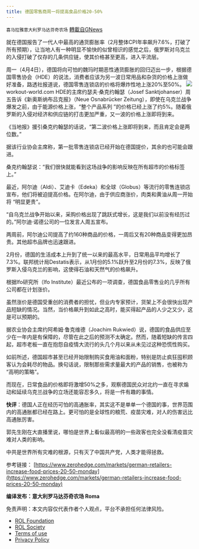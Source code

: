 ```yaml
---
title: 德国零售商周一将提高食品价格20-50%
---
```

`喜马拉雅意大利罗马达芬奇农场` [轉載自GNews](https://gnews.org/zh-hans/2282124/)

就在德国报告了一代人中最高的通货膨胀率（2月整体CPI年率飙升7.6%，打破了所有预期），让当地人有一种明显不愉快的似曾相识的感觉之后，俄罗斯对乌克兰的入侵打破了仅存的几条供应链，使其价格甚至更高，进入平流层。

周一（4月4日），德国将向可怕的魏玛时期恶性通货膨胀的回归迈出一步，根据德国零售协会（HDE）的说法，消费者应该为另一波日常用品和杂货的价格上涨做好准备，路透社报道说，德国零售连锁店的价格将爆炸性地上涨20%至50%。
![](https://assets.gnews.org/wp-content/uploads/2022/04/M.jpg)workout-world.com
HDE的主席约瑟夫·桑克约翰瑟（Josef Sanktjohanser）周五告诉《新奥斯纳布吕克报》（Neue Osnabrücker Zeitung），即使在乌克兰战争爆发之前，由于能源价格上涨，“整个产品系列 ”的价格已经上涨了约5%。随着俄罗斯的入侵对经济和供应链的打击更加严重，又一波的价格上涨即将到来。

《当地报》援引桑克约翰瑟的话说，“第二波价格上涨即将到来，而且肯定会是两位数。”

据该行业协会主席称，第一批零售连锁店已经开始在德国提价，其余的也可能会跟进。

桑克约翰瑟说：“我们很快就能看到这场战争的影响反映在所有超市的价格标签上。”

最近，阿尔迪（Aldi）、艾迪卡（Edeka）和全球（Globus）等流行的零售连锁店宣布，他们将被迫提高价格。在阿尔迪，由于供应商涨价，肉类和黄油从周一开始将 “明显更贵”。

“自乌克兰战争开始以来，采购价格出现了跳跃式增长，这是我们以前没有经历过的。”阿尔迪·诺德公司的一位发言人周五宣布。

两周前，阿尔迪公司提高了约160种商品的价格，一周后又有20种商品变得更加昂贵。其他超市品牌也迅速跟进。

2月份，德国的生活成本上升到了统一以来的最高水平，日常用品平均增长了7.3%。联邦统计局Destatis表示，从1月份的5.1%跃升至2月份的7.3%，反映了俄罗斯入侵乌克兰的影响，这使得石油和天然气的价格飙升。

根据Ifo研究所（Ifo Institute）最近公布的一项调查，德国食品零售业的几乎所有公司都在计划涨价。

虽然涨价是德国受重创的消费者的担忧，但业内专家预计，货架上不会很快出现产品短缺的情况。当然，当价格飙升到如此之高时，能买得起产品的人少之又少，这是可以预期的。

据农业协会主席约阿希姆·鲁克维德（Joachim Rukwied）说，德国的食品供应至少在一年内是有保障的，尽管在此之后的预测不太确定。然而，随着短缺的传言四起，超市老板一直在抱怨自疫情大流行的头几个月以来从未见过这种恐慌性购买。

如前所述，德国超市甚至已经开始限制购买食用油和面粉，特别是防止疯狂囤积顾客认为会耗尽的物品。换句话说，限制那些需求量最大的产品的销售，也被称为 “高明的策略”。

而现在，日常食品的价格即将激增50%之多，观察德国民众对北约一直在寻求煽动和延续乌克兰战争的立场还能容忍多久，将是一件有趣的事情。

**快评**：德国人正在经历可怕的高通胀率，其实这不是单单一个德国的事，世界范围内的高通胀都已经在路上。更可怕的是全球性的粮荒、疫苗灾难，对人的伤害远比高通胀厉害。

郭先生刚在大直播里说，哪怕是世界上看似最高明的一些政客也完全没看清疫苗灾难对人类的影响。

中共是世界所有灾难的根源，只有灭了中国共产党，人类才能得拯救。

参考链接：
[https://www.zerohedge.com/markets/german-retailers-increase-food-prices-20-50-monday](https://www.zerohedge.com/markets/german-retailers-increase-food-prices-20-50-monday)

**编译发布：意大利罗马达芬奇农场 Roma**

 

免责声明：本文内容仅代表作者个人观点，平台不承担任何法律风险。

- [ROL Foundation](https://rolfoundation.org/)
- [ROL Society](https://rolsociety.org/)
- [Terms of use](https://gnews.org/terms-of-use-3/)
- [Privacy Policy](https://gnews.org/privacy-policy/)
